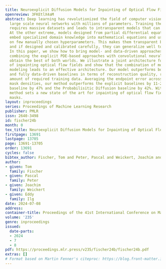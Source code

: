 ```yaml
---
title: Neuroexplicit Diffusion Models for Inpainting of Optical Flow Fields
openreview: 3FKEtlX4aM
abstract: Deep learning has revolutionized the field of computer vision by introducing
  large scale neural networks with millions of parameters. Training these networks
  requires massive datasets and leads to intransparent models that can fail to generalize.
  At the other extreme, models designed from partial differential equations (PDEs)
  embed specialized domain knowledge into mathematical equations and usually rely
  on few manually chosen hyperparameters. This makes them transparent by construction
  and if designed and calibrated carefully, they can generalize well to unseen scenarios.
  In this paper, we show how to bring model- and data-driven approaches together by
  combining the explicit PDE-based approaches with convolutional neural networks to
  obtain the best of both worlds. We illustrate a joint architecture for the task
  of inpainting optical flow fields and show that the combination of model- and data-driven
  modeling leads to an effective architecture. Our model outperforms both fully explicit
  and fully data-driven baselines in terms of reconstruction quality, robustness and
  amount of required training data. Averaging the endpoint error across different
  mask densities, our method outperforms the explicit baselines by 11-27%, the GAN
  baseline by 47% and the Probabilisitic Diffusion baseline by 42%. With that, our
  method sets a new state of the art for inpainting of optical flow fields from random
  masks.
layout: inproceedings
series: Proceedings of Machine Learning Research
publisher: PMLR
issn: 2640-3498
id: fischer24b
month: 0
tex_title: Neuroexplicit Diffusion Models for Inpainting of Optical Flow Fields
firstpage: 13691
lastpage: 13705
page: 13691-13705
order: 13691
cycles: false
bibtex_author: Fischer, Tom and Peter, Pascal and Weickert, Joachim and Ilg, Eddy
author:
- given: Tom
  family: Fischer
- given: Pascal
  family: Peter
- given: Joachim
  family: Weickert
- given: Eddy
  family: Ilg
date: 2024-07-08
address:
container-title: Proceedings of the 41st International Conference on Machine Learning
volume: '235'
genre: inproceedings
issued:
  date-parts:
  - 2024
  - 7
  - 8
pdf: https://proceedings.mlr.press/v235/fischer24b/fischer24b.pdf
extras: []
# Format based on Martin Fenner's citeproc: https://blog.front-matter.io/posts/citeproc-yaml-for-bibliographies/
---
```

